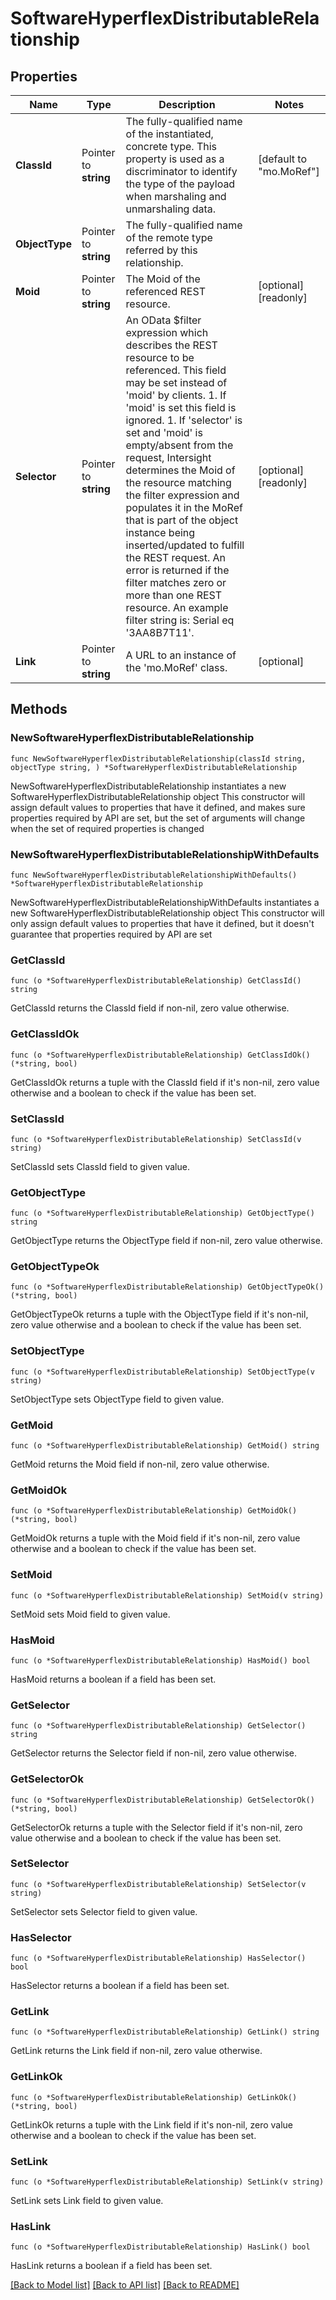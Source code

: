 # SoftwareHyperflexDistributableRelationship

## Properties

Name | Type | Description | Notes
------------ | ------------- | ------------- | -------------
**ClassId** | Pointer to **string** | The fully-qualified name of the instantiated, concrete type. This property is used as a discriminator to identify the type of the payload when marshaling and unmarshaling data. | [default to "mo.MoRef"]
**ObjectType** | Pointer to **string** | The fully-qualified name of the remote type referred by this relationship. | 
**Moid** | Pointer to **string** | The Moid of the referenced REST resource. | [optional] [readonly] 
**Selector** | Pointer to **string** | An OData $filter expression which describes the REST resource to be referenced. This field may be set instead of &#39;moid&#39; by clients. 1. If &#39;moid&#39; is set this field is ignored. 1. If &#39;selector&#39; is set and &#39;moid&#39; is empty/absent from the request, Intersight determines the Moid of the resource matching the filter expression and populates it in the MoRef that is part of the object instance being inserted/updated to fulfill the REST request. An error is returned if the filter matches zero or more than one REST resource. An example filter string is: Serial eq &#39;3AA8B7T11&#39;. | [optional] [readonly] 
**Link** | Pointer to **string** | A URL to an instance of the &#39;mo.MoRef&#39; class. | [optional] 

## Methods

### NewSoftwareHyperflexDistributableRelationship

`func NewSoftwareHyperflexDistributableRelationship(classId string, objectType string, ) *SoftwareHyperflexDistributableRelationship`

NewSoftwareHyperflexDistributableRelationship instantiates a new SoftwareHyperflexDistributableRelationship object
This constructor will assign default values to properties that have it defined,
and makes sure properties required by API are set, but the set of arguments
will change when the set of required properties is changed

### NewSoftwareHyperflexDistributableRelationshipWithDefaults

`func NewSoftwareHyperflexDistributableRelationshipWithDefaults() *SoftwareHyperflexDistributableRelationship`

NewSoftwareHyperflexDistributableRelationshipWithDefaults instantiates a new SoftwareHyperflexDistributableRelationship object
This constructor will only assign default values to properties that have it defined,
but it doesn't guarantee that properties required by API are set

### GetClassId

`func (o *SoftwareHyperflexDistributableRelationship) GetClassId() string`

GetClassId returns the ClassId field if non-nil, zero value otherwise.

### GetClassIdOk

`func (o *SoftwareHyperflexDistributableRelationship) GetClassIdOk() (*string, bool)`

GetClassIdOk returns a tuple with the ClassId field if it's non-nil, zero value otherwise
and a boolean to check if the value has been set.

### SetClassId

`func (o *SoftwareHyperflexDistributableRelationship) SetClassId(v string)`

SetClassId sets ClassId field to given value.


### GetObjectType

`func (o *SoftwareHyperflexDistributableRelationship) GetObjectType() string`

GetObjectType returns the ObjectType field if non-nil, zero value otherwise.

### GetObjectTypeOk

`func (o *SoftwareHyperflexDistributableRelationship) GetObjectTypeOk() (*string, bool)`

GetObjectTypeOk returns a tuple with the ObjectType field if it's non-nil, zero value otherwise
and a boolean to check if the value has been set.

### SetObjectType

`func (o *SoftwareHyperflexDistributableRelationship) SetObjectType(v string)`

SetObjectType sets ObjectType field to given value.


### GetMoid

`func (o *SoftwareHyperflexDistributableRelationship) GetMoid() string`

GetMoid returns the Moid field if non-nil, zero value otherwise.

### GetMoidOk

`func (o *SoftwareHyperflexDistributableRelationship) GetMoidOk() (*string, bool)`

GetMoidOk returns a tuple with the Moid field if it's non-nil, zero value otherwise
and a boolean to check if the value has been set.

### SetMoid

`func (o *SoftwareHyperflexDistributableRelationship) SetMoid(v string)`

SetMoid sets Moid field to given value.

### HasMoid

`func (o *SoftwareHyperflexDistributableRelationship) HasMoid() bool`

HasMoid returns a boolean if a field has been set.

### GetSelector

`func (o *SoftwareHyperflexDistributableRelationship) GetSelector() string`

GetSelector returns the Selector field if non-nil, zero value otherwise.

### GetSelectorOk

`func (o *SoftwareHyperflexDistributableRelationship) GetSelectorOk() (*string, bool)`

GetSelectorOk returns a tuple with the Selector field if it's non-nil, zero value otherwise
and a boolean to check if the value has been set.

### SetSelector

`func (o *SoftwareHyperflexDistributableRelationship) SetSelector(v string)`

SetSelector sets Selector field to given value.

### HasSelector

`func (o *SoftwareHyperflexDistributableRelationship) HasSelector() bool`

HasSelector returns a boolean if a field has been set.

### GetLink

`func (o *SoftwareHyperflexDistributableRelationship) GetLink() string`

GetLink returns the Link field if non-nil, zero value otherwise.

### GetLinkOk

`func (o *SoftwareHyperflexDistributableRelationship) GetLinkOk() (*string, bool)`

GetLinkOk returns a tuple with the Link field if it's non-nil, zero value otherwise
and a boolean to check if the value has been set.

### SetLink

`func (o *SoftwareHyperflexDistributableRelationship) SetLink(v string)`

SetLink sets Link field to given value.

### HasLink

`func (o *SoftwareHyperflexDistributableRelationship) HasLink() bool`

HasLink returns a boolean if a field has been set.


[[Back to Model list]](../README.md#documentation-for-models) [[Back to API list]](../README.md#documentation-for-api-endpoints) [[Back to README]](../README.md)


